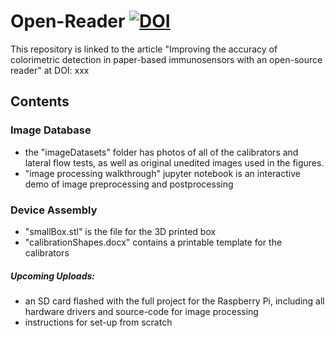 # Open-Reader [![DOI](https://zenodo.org/badge/445100979.svg)](https://zenodo.org/badge/latestdoi/445100979)
This repository is linked to the article "Improving the accuracy of colorimetric detection in paper-based immunosensors with an open-source reader" at DOI: xxx
## Contents
### Image Database
* the "imageDatasets" folder has photos of all of the calibrators and lateral flow tests, as well as original unedited images used in the figures.
* "image processing walkthrough" jupyter notebook is an interactive demo of image preprocessing and postprocessing
### Device Assembly 
* "smallBox.stl" is the file for the 3D printed box 
* "calibrationShapes.docx" contains a printable template for the calibrators
##### Upcoming Uploads:
* an SD card flashed with the full project for the Raspberry Pi, including all hardware drivers and source-code for image processing
* instructions for set-up from scratch 

